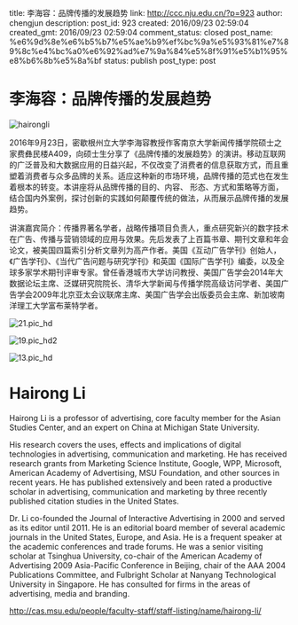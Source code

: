 title: 李海容：品牌传播的发展趋势
link: http://ccc.nju.edu.cn/?p=923
author: chengjun
description: 
post_id: 923
created: 2016/09/23 02:59:04
created_gmt: 2016/09/23 02:59:04
comment_status: closed
post_name: %e6%9d%8e%e6%b5%b7%e5%ae%b9%ef%bc%9a%e5%93%81%e7%89%8c%e4%bc%a0%e6%92%ad%e7%9a%84%e5%8f%91%e5%b1%95%e8%b6%8b%e5%8a%bf
status: publish
post_type: post

# 李海容：品牌传播的发展趋势

![hairongli](/wp-content/uploads/2016/09/hairongli.jpg)

2016年9月23日，密歇根州立大学李海容教授作客南京大学新闻传播学院硕士之家费彝民楼A409，向硕士生分享了《品牌传播的发展趋势》的演讲。移动互联网的广泛普及和大数据应用的日益兴起，不仅改变了消费者的信息获取方式，而且重塑着消费者与众多品牌的关系。适应这种新的市场环境，品牌传播的范式也在发生着根本的转变。本讲座将从品牌传播的目的、内容、 形态、方式和策略等方面，结合国内外案例，探讨创新的实践如何颠覆传统的做法，从而展示品牌传播的发展趋势。

讲演嘉宾简介：传播界著名学者，战略传播项目负责人，重点研究新兴的数字技术在广告、传播与营销领域的应用与效果。先后发表了上百篇书章、期刊文章和年会论文，被美国四篇索引分析文章列为高产作者。美国《互动广告学刊》创始人，《广告学刊》、《当代广告问题与研究学刊》和英国《国际广告学刊》编委，以及全球多家学术期刊评审专家。曾任香港城市大学访问教授、美国广告学会2014年大数据论坛主席、泛媒研究院院长、清华大学新闻与传播学院高级访问学者、美国广告学会2009年北京亚太会议联席主席、美国广告学会出版委员会主席、新加坡南洋理工大学富布莱特学者。

![21.pic_hd](/wp-content/uploads/2016/09/21.pic_hd-1024x683.jpg)

![19.pic_hd2](/wp-content/uploads/2016/09/19.pic_hd2-1024x683.jpg)

![13.pic_hd](/wp-content/uploads/2016/09/13.pic_hd-1024x683.jpg)

# Hairong Li

Hairong Li is a professor of advertising, core faculty member for the Asian Studies Center, and an expert on China at Michigan State University.

His research covers the uses, effects and implications of digital technologies in advertising, communication and marketing. He has received research grants from Marketing Science Institute, Google, WPP, Microsoft, American Academy of Advertising, MSU Foundation, and other sources in recent years. He has published extensively and been rated a productive scholar in advertising, communication and marketing by three recently published citation studies in the United States.

Dr. Li co-founded the Journal of Interactive Advertising in 2000 and served as its editor until 2011. He is an editorial board member of several academic journals in the United States, Europe, and Asia. He is a frequent speaker at the academic conferences and trade forums. He was a senior visiting scholar at Tsinghua University, co-chair of the American Academy of Advertising 2009 Asia-Pacific Conference in Beijing, chair of the AAA 2004 Publications Committee, and Fulbright Scholar at Nanyang Technological University in Singapore. He has consulted for firms in the areas of advertising, media and branding.

http://cas.msu.edu/people/faculty-staff/staff-listing/name/hairong-li/